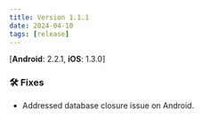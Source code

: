 ```yaml
---
title: Version 1.1.1
date: 2024-04-10
tags: [release]
---
```

[**Android**: 2.2.1, **iOS**: 1.3.0]
### 🛠 Fixes
* Addressed database closure issue on Android.